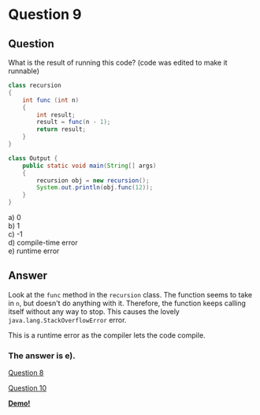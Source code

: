 # Question 9
## Question
What is the result of running this code?
(code was edited to make it runnable)
```java
class recursion
{
	int func (int n)
	{
		int result;
		result = func(n - 1);
		return result;
	}
}

class Output {
	public static void main(String[] args)
	{
		recursion obj = new recursion();
		System.out.println(obj.func(12));
	}
}
```
a) 0  
b) 1  
c) -1  
d) compile-time error  
e) runtime error
## Answer
Look at the `func` method in the `recursion` class. The function seems to take in `n`, but doesn't do anything with it. Therefore, the function keeps calling itself without any way to stop. This causes the lovely `java.lang.StackOverflowError` error.

This is a runtime error as the compiler lets the code compile.

### **The answer is e).**
[Question 8](https://thunderredstar.me/Test-2-Review/explanations/the_part_with_multiple_guesses/1-9/8)

[Question 10](https://thunderredstar.me/Test-2-Review/explanations/the_part_with_multiple_guesses/10-19/10)

**[Demo!](https://cscircles.cemc.uwaterloo.ca/java_visualize/#code=class%20recursion%0A%7B%0A%09int%20func%20(int%20n)%0A%09%7B%0A%09%09int%20result%3B%0A%09%09result%20%3D%20func(n%20-%201)%3B%0A%09%09return%20result%3B%0A%09%7D%0A%7D%0A%0Apublic%20class%20Demo%20%7B%0A%09public%20static%20void%20main(String%5B%5D%20args)%0A%09%7B%0A%09%09recursion%20obj%20%3D%20new%20recursion()%3B%0A%09%09System.out.println(obj.func(12))%3B%0A%09%7D%0A%7D)**
